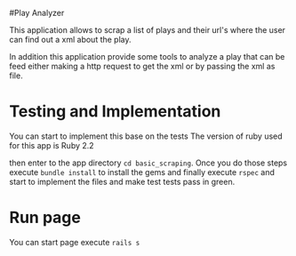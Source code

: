 #Play Analyzer

This application allows to scrap a list of plays and their url's where the user
can find out a xml about the play.

In addition this application provide some tools to analyze a play that can be
feed either making a http request to get the xml or by passing the xml as file.

# Testing and Implementation

  You can start to implement this base on the tests
  The version of ruby used for this app is Ruby 2.2

  then enter to the app directory `cd basic_scraping`. Once you do those steps
  execute `bundle install` to install the gems and finally execute `rspec` and
  start to implement the files and make test tests pass in green.
# Run page
  
  You can start page execute `rails s`
